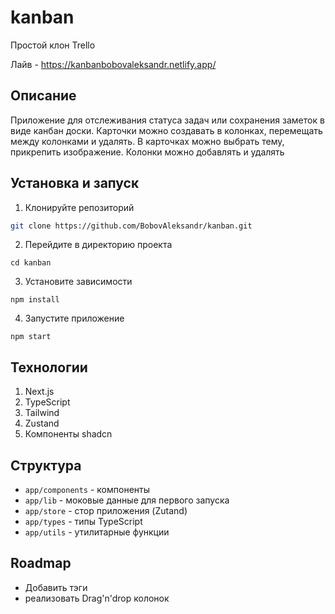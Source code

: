 # kanban

Простой клон Trello

Лайв - https://kanbanbobovaleksandr.netlify.app/

## Описание
Приложение для отслеживания статуса задач или сохранения заметок в виде канбан доски. Карточки можно создавать в колонках, перемещать между колонками и удалять. В карточках можно выбрать тему, прикрепить изображение. Колонки можно добавлять и удалять

## Установка и запуск
1. Клонируйте репозиторий 
```bash
git clone https://github.com/BobovAleksandr/kanban.git
```

2. Перейдите в директорию проекта
```
cd kanban
```
3. Установите зависимости
```
npm install
```
4. Запустите приложение
```
npm start
```

## Технологии
1. Next.js
2. TypeScript
3. Tailwind
4. Zustand
5. Компоненты shadcn

## Структура
- ``` app/components ``` - компоненты
- ``` app/lib ``` - моковые данные для первого запуска
- ``` app/store ``` - стор приложения (Zutand)
- ``` app/types ``` - типы TypeScript
- ``` app/utils ``` - утилитарные функции


## Roadmap
- Добавить тэги
- реализовать Drag'n'drop колонок
